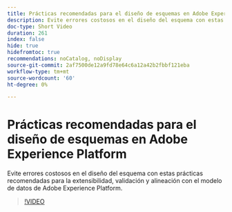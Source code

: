 ```yaml
---
title: Prácticas recomendadas para el diseño de esquemas en Adobe Experience Platform
description: Evite errores costosos en el diseño del esquema con estas prácticas recomendadas para la extensibilidad, validación y alineación con el modelo de datos de Adobe Experience Platform.
doc-type: Short Video
duration: 261
index: false
hide: true
hidefromtoc: true
recommendations: noCatalog, noDisplay
source-git-commit: 2af7500de12a9fd78e64c6a12a42b2fbbf121eba
workflow-type: tm+mt
source-wordcount: '60'
ht-degree: 0%

---
```



# Prácticas recomendadas para el diseño de esquemas en Adobe Experience Platform

Evite errores costosos en el diseño del esquema con estas prácticas recomendadas para la extensibilidad, validación y alineación con el modelo de datos de Adobe Experience Platform.

<!-- 72_S655_3442541_260_best-practices-for-schema-design-in-adobe-experience-platform -->
>[!VIDEO](https://video.tv.adobe.com/v/3458268/?learn=on&enablevpops=true)
